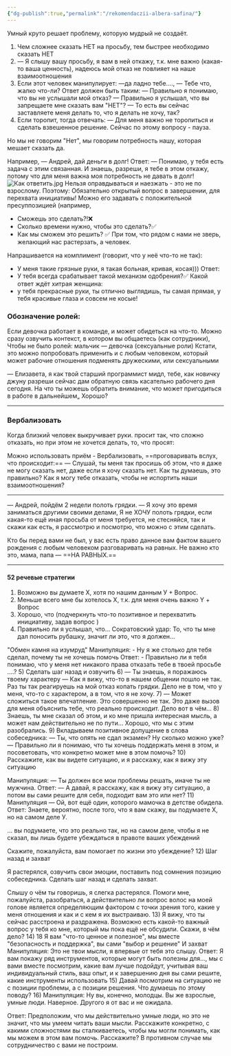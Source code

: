 ```yaml
---
{"dg-publish":true,"permalink":"/rekomendaczii-albera-safina/"}
---
```


Умный круто решает проблему, которую мудрый не создаёт.

1) Чем сложнее сказать НЕТ на просьбу, тем быстрее необходимо сказать НЕТ 
2) — Я слышу вашу просьбу, я вам в ней откажу, т.к. мне важно (какая-то ваша ценность), надеюсь мой отказ не повлияет на наше взаимоотношения 
3) Если этот человек манипулирует: —да ладно тебе...., — Тебе что, жалко что-ли?
Ответ должен быть таким:
— Правильно я понимаю, что вы не услышали мой отказ? 
— Правильно я услышал, что вы запрещаете мне сказать вам "НЕТ"? 
— То есть вы сейчас заставляете меня делать то, что я делать не хочу, так? 
4) Если торопит, тогда отвечать:
— Для меня важно не торопиться и сделать взвешенное решение. Сейчас по этому вопросу - пауза.

Но мы не говорим "Нет", мы говорим потребность нашу, которая мешает сказать да. 

Например, 
— Андрей, дай деньги в долг!
Ответ: — Понимаю, у тебя есть задача с этим связанная. И знаешь, разреши, я тебе в этом откажу, потому что для меня важна моя потребность не давать в долг!
![Как ответить.jpg](/img/user/%D0%9A%D0%B0%D0%BA%20%D0%BE%D1%82%D0%B2%D0%B5%D1%82%D0%B8%D1%82%D1%8C.jpg)
Нельзя оправдываться и наезжать - это не по взрослому. 
Поэтому: 
Обязательно открытый вопрос в завершении, для перехвата инициативы! Можно его задавать с положительной пресуппозицией (например,
- Сможешь это сделать?!❌
- Сколько времени нужно, чтобы это сделать?✅
- Как мы сможем это решить? ✅
При том, что рядом с нами не зверь, желающий нас растерзать, а человек.

Напрашивается на комплимент (говорит, что у неё что-то не так):
- У меня такие грязные руки, я такая больная, кривая, косая)))
Ответ:
- У тебя всегда срабатывает такой механизм одобрения?✅
Какой ответ ждёт хитрая женщина:
- у тебя прекрасные руки, ты отлично выглядишь, ты самая прямая, у тебя красивые глаза и совсем не косые!



### Обозначение ролей:
Если девочка работает в команде, и может обидеться на что-то. Можно сразу
озвучить контекст, в котором вы общаетесь (как сотрудники), Чтобы не было
ролей: мальчик — девочка (сексуальные роли)
Кстати, это можно попробовать применить и с любым человеком, который может
рабочие отношения подменять дружескими, или сексуальными

— Елизавета, я как твой старший программист мидл, тебе, как новичку джуну разреши
сейчас дам обратную связь касательно рабочего дня сегодня. На что ты можешь
обратить внимание, что может пригодиться в работе в дальнейшем„ Хорошо?
****
### Вербализовать
Когда близкий человек выкручивает руки. просит так, что сложно отказать, но при этом не хочется делать, то, что просят:

Можно использовать приём - Вербализовать, ==проговаривать вслух, что происходит:==
— Слушай, ты меня так просишь об этом, что я даже не могу сказать нет, даже если я хочу сказать нет. Как ты думаешь, это правильно?
Как я могу тебе отказать, чтобы не испортить наши взаимоотношения?
****

— Андрей, пойдём 2 недели полоть грядки.
— Я хочу это время заниматься другими своими делами, Я не ХОЧУ полоть грядки, если какая-то ещё иная просьба от меня требуется, не стесняйся, так и скажи как есть, я рассмотрю и посмотрю, что можно с этим сделать.

Кто бы перед вами не был, у вас есть право данное вам фактом вашего рождения с любым человеком разговаривать на равных. Не важно кто это, мама, папа — ==НА РАВНЫХ.==
****

#### 52  речевые стратегии
 1) Возможно вы думаете Х, хотя по нашим данным У + Вопрос.
 2) Меньше всего мне бы хотелось Х, т.к. для меня очень важно Y + Вопрос
 3) Хорошо, что (подчеркнуть что-то позитивное и перехватить инициативу, задав вопрос )
 4)  Правильно ли я услышал, что...
 Сократовский удар: То, что ты мне дал поносить рубашку, значит ли это, что я должен...

 "Обмен камня на изумруд"
 Манипуляция: - Ну я же столько для тебя сделал, почему ты не хочешь помочь
 Ответ: - Правильно ли я тебя понимаю, что у меня нет никакого права отказать тебе в твоей просьбе ....?
 5) Сделать шаг назад и озвучить 
 6) — Ты знаешь, я поражаюсь твоему характеру 
 — Как я вижу, что-то в нашем общении пошло не так. Раз ты так реагируешь на мой отказ копать грядки. Дело не в том, что у меня, что-то с характером, а в том, что я не хочу.
 7) — Может сложиться такое впечатление. Это совершенно не так. Это даже вызов для меня объяснить тебе, что реально происходит. Дело вот в чём...
 8) Знаешь, ты мне сказал об этом, и ко мне пришла интересная мысль, а может нам действительно не по пути... Хорошо, что мы с этим разобрались.
 9) Вкладываем позитивное допущение в слова собеседника:
 — Ты, что опять не сдал экзамен? Ну сколько можно уже?
 — Правильно ли я понимаю, что ты хочешь поддержать меня в этом, и посоветовать, что конкретно может мне в этом помочь?
10)  Расскажите, как вы видете ситуацию, и я расскажу, как я вижу эту ситуацию

Манипуляция: — Ты должен все мои проблемы решать, иначе ты не мужчина.
Ответ: — А давай, я расскажу, как я вижу эту ситуацию, а потом вы сами решите для себя, подходит вам это или нет?
11) Манипуляция — Ой, вот ещё один, которого мамочка в детстве обидела.
Ответ: Знаете, вероятно, после того, что я вам скажу, вы подумаете Х, но на самом деле У. 

... вы подумаете, что это реально так, но на самом деле, чтобы я не сказал, вы лишь будете убеждаться в правоте ваших убеждений

Скажите, пожалуйста, вам помогает по жизни это убеждение? 
12) Шаг назад и захват

Я растерялся, озвучить свои эмоции, поставить под сомнения позицию собеседника. Сделать шаг назад и сделать захват.

Слышу о чём ты говоришь, я слегка растерялся. Помоги мне, пожалуйста, разобраться, а действительно ли вопрос волос на моей голове является определяющим фактором с точки зрения того, какие у меня отношения и как и с кем я их выстраиваю.
13) Я вижу, что ты сейчас расстроена и раздражена. Возможно есть какой-то важный вопрос у тебя ко мне, который мы пока ещё не обсудили. Скажи, в чём дело?
14)  18 Я вам "что-то ценное и полезное", мы вместе "безопасность и поддержка", вы сами "выбор и решение" И захват
Манипуляция: Это не твои мысли, я впервые от тебя это слышу.
Ответ: Я вам покажу ряд инструментов, которые могут быть полезны для..., мы с вами вместе посмотрим, какие вам лучше подойдут, учитывая ваш индивидуальный стиль, ваш опыт, и к завершению дня вы сами решите, какие инструменты использовать
15) Давай посмотрим на ситуацию не с позиции проблемы, а с позиции решения.
Что думаешь по этому поводу?
16) Манипуляция: Ну вы, конечно, молодцы. Вы же взрослые, умные люди. Наверное. Другого я от вас и не ожидала.

Ответ: Предположим, что мы действительно умные люди, но это не значит, что мы умеем читать ваши мысли. 
Расскажите конкретно, с какими сложностями вы сталкиваетесь, чтобы мы могли понимать, как мы можем в этом вам помочь. Расскажите?
В противном случае мы сотрудничество с вами не построим.